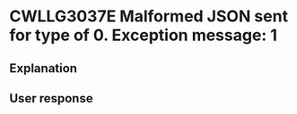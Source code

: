 # CWLLG3037E Malformed JSON sent for type of 0.  Exception message: 1

## Explanation

## User response
